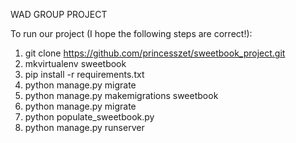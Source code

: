 WAD GROUP PROJECT

To run our project (I hope the following steps are correct!):
1. git clone https://github.com/princesszet/sweetbook_project.git
2. mkvirtualenv sweetbook
3. pip install -r requirements.txt
4. python manage.py migrate
5. python manage.py makemigrations sweetbook
6. python manage.py migrate
7. python populate_sweetbook.py
8. python manage.py runserver
